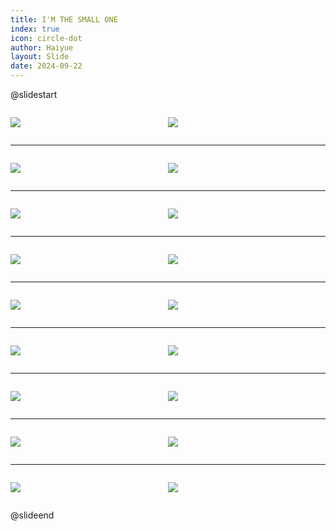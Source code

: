 ```yaml
---
title: I'M THE SMALL ONE
index: true
icon: circle-dot
author: Haiyue
layout: Slide
date: 2024-09-22
---
```

 
@slidestart

<div style="display:flex">
<div style="flex:1">

![](https://raw.githubusercontent.com/yclord/reading/refs/heads/master/english/Level-P/I'M%20THE%20SMALL%20ONE/001.webp)
</div>
<div style="flex:1">

![](https://raw.githubusercontent.com/yclord/reading/refs/heads/master/english/Level-P/I'M%20THE%20SMALL%20ONE/002.webp)
</div>
</div>

---

<div style="display:flex">
<div style="flex:1">

![](https://raw.githubusercontent.com/yclord/reading/refs/heads/master/english/Level-P/I'M%20THE%20SMALL%20ONE/003.webp)
</div>
<div style="flex:1">

![](https://raw.githubusercontent.com/yclord/reading/refs/heads/master/english/Level-P/I'M%20THE%20SMALL%20ONE/004.webp)
</div>
</div>

---

<div style="display:flex">
<div style="flex:1">

![](https://raw.githubusercontent.com/yclord/reading/refs/heads/master/english/Level-P/I'M%20THE%20SMALL%20ONE/005.webp)
</div>
<div style="flex:1">

![](https://raw.githubusercontent.com/yclord/reading/refs/heads/master/english/Level-P/I'M%20THE%20SMALL%20ONE/006.webp)
</div>
</div>

---

<div style="display:flex">
<div style="flex:1">

![](https://raw.githubusercontent.com/yclord/reading/refs/heads/master/english/Level-P/I'M%20THE%20SMALL%20ONE/007.webp)
</div>
<div style="flex:1">

![](https://raw.githubusercontent.com/yclord/reading/refs/heads/master/english/Level-P/I'M%20THE%20SMALL%20ONE/008.webp)
</div>
</div>

---

<div style="display:flex">
<div style="flex:1">

![](https://raw.githubusercontent.com/yclord/reading/refs/heads/master/english/Level-P/I'M%20THE%20SMALL%20ONE/009.webp)
</div>
<div style="flex:1">

![](https://raw.githubusercontent.com/yclord/reading/refs/heads/master/english/Level-P/I'M%20THE%20SMALL%20ONE/010.webp)
</div>
</div>

---

<div style="display:flex">
<div style="flex:1">

![](https://raw.githubusercontent.com/yclord/reading/refs/heads/master/english/Level-P/I'M%20THE%20SMALL%20ONE/011.webp)
</div>
<div style="flex:1">

![](https://raw.githubusercontent.com/yclord/reading/refs/heads/master/english/Level-P/I'M%20THE%20SMALL%20ONE/012.webp)
</div>
</div>

---

<div style="display:flex">
<div style="flex:1">

![](https://raw.githubusercontent.com/yclord/reading/refs/heads/master/english/Level-P/I'M%20THE%20SMALL%20ONE/013.webp)
</div>
<div style="flex:1">

![](https://raw.githubusercontent.com/yclord/reading/refs/heads/master/english/Level-P/I'M%20THE%20SMALL%20ONE/014.webp)
</div>
</div>

---

<div style="display:flex">
<div style="flex:1">

![](https://raw.githubusercontent.com/yclord/reading/refs/heads/master/english/Level-P/I'M%20THE%20SMALL%20ONE/015.webp)
</div>
<div style="flex:1">

![](https://raw.githubusercontent.com/yclord/reading/refs/heads/master/english/Level-P/I'M%20THE%20SMALL%20ONE/016.webp)
</div>
</div>

---

<div style="display:flex">
<div style="flex:1">

![](https://raw.githubusercontent.com/yclord/reading/refs/heads/master/english/Level-P/I'M%20THE%20SMALL%20ONE/017.webp)
</div>
<div style="flex:1">

![](https://raw.githubusercontent.com/yclord/reading/refs/heads/master/english/Level-P/I'M%20THE%20SMALL%20ONE/018.webp)
</div>
</div>

@slideend